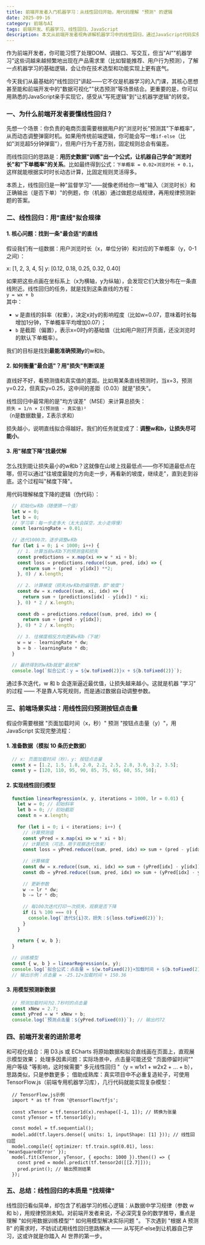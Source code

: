 ```yaml
---
title: 前端开发者入门机器学习：从线性回归开始，用代码理解 "预测" 的逻辑
date: 2025-09-16
category: 前端与AI
tags: 前端开发、机器学习、线性回归、JavaScript
description: 本文从前端开发者视角讲解机器学习中的线性回归，通过JavaScript代码实例，帮助前端工程师理解"预测"的核心逻辑，无需深厚数学基础也能入门。
---
```


作为前端开发者，你可能习惯了处理DOM、调接口、写交互，但当"AI""机器学习"这些词越来越频繁地出现在产品需求里（比如智能推荐、用户行为预测），了解一点机器学习的基础逻辑，会让你在技术选型和功能实现上更有底气。

今天我们从最基础的"线性回归"讲起——它不仅是机器学习的入门课，其核心思想甚至能和前端开发中的"数据可视化""状态预测"等场景结合。更重要的是，你可以用熟悉的JavaScript亲手实现它，感受从"写死逻辑"到"让机器学逻辑"的转变。


### 一、为什么前端开发者要懂线性回归？
先想一个场景：你负责的电商页面需要根据用户的"浏览时长"预测其"下单概率"，从而动态调整弹窗时机。如果用传统前端逻辑，你可能会写一堆`if-else`（比如"浏览超5分钟弹窗"），但用户行为千差万别，固定规则总会有偏差。

而线性回归的思路是：**用历史数据"训练"出一个公式，让机器自己学会"浏览时长"和"下单概率"的关系**。比如最终得到公式：`下单概率 = 0.02×浏览时长 + 0.1`，这样就能根据实时时长动态计算，比固定规则灵活得多。

本质上，线性回归是一种"监督学习"——就像老师给你一堆"输入（浏览时长）和正确输出（是否下单）"的例题，你（机器）通过做题总结规律，再用规律预测新题的答案。


### 二、线性回归：用"直线"拟合规律
#### 1. 核心问题：找到一条"最合适"的直线
假设我们有一组数据：用户浏览时长（x，单位分钟）和对应的下单概率（y，0-1之间）：

x: [1, 2, 3, 4, 5]
y: [0.12, 0.18, 0.25, 0.32, 0.40]

如果把这些点画在坐标系上（x为横轴，y为纵轴），会发现它们大致分布在一条直线附近。线性回归的任务，就是找到这条直线的方程：  
`y = wx + b`  
其中：
- `w` 是直线的斜率（权重），决定x对y的影响程度（比如w=0.07，意味着时长每增加1分钟，下单概率平均增加0.07）；
- `b` 是截距（偏置），表示x=0时y的基础值（比如用户刚打开页面，还没浏览时的默认下单概率）。

我们的目标是找到**最能准确预测y**的w和b。


#### 2. 如何衡量"最合适"？用"损失"判断误差
直线好不好，看预测值和真实值的差距。比如用某条直线预测时，当x=3，预测y=0.22，但真实y=0.25，这中间的差距（0.03）就是"损失"。

线性回归中最常用的是"均方误差"（MSE）来计算总损失：  
`损失 = 1/n × Σ(预测值 - 真实值)²`  
（n是数据数量，Σ表示求和）

损失越小，说明直线拟合得越好。我们的任务就变成了：**调整w和b，让损失尽可能小**。


#### 3. 用"梯度下降"找最优解
怎么找到能让损失最小的w和b？这就像在山坡上找最低点——你不知道最低点在哪，但可以通过"往坡度最陡的方向走一步，再看新的坡度，继续走"，直到走到谷底。这个过程叫"梯度下降"。

用代码理解梯度下降的逻辑（伪代码）：
```javascript
  // 初始化w和b（随便猜一个值）
  let w = 0;
  let b = 0;
  // 学习率：每一步走多大（太大会踩空，太小走得慢）
  const learningRate = 0.01;
  
  // 迭代1000次，逐步调整w和b
  for (let i = 0; i < 1000; i++) {
    // 1. 计算当前w和b下的预测值和损失
    const predictions = x.map(xi => w * xi + b);
    const loss = predictions.reduce((sum, pred, idx) => {
      return sum + (pred - y[idx]) **2;
    }, 0) / x.length;
  
    // 2. 计算梯度（损失对w和b的偏导数，即"坡度"）
    const dw = x.reduce((sum, xi, idx) => {
      return sum + (predictions[idx] - y[idx]) * xi;
    }, 0) * 2 / x.length;
  
    const db = predictions.reduce((sum, pred, idx) => {
      return sum + (pred - y[idx]);
    }, 0) * 2 / x.length;
  
    // 3. 往梯度相反方向更新w和b（下坡）
    w = w - learningRate * dw;
    b = b - learningRate * db;
  }
  
  // 最终得到的w和b就是"最优解"
  console.log(`拟合公式：y = ${w.toFixed(2)}x + ${b.toFixed(2)}`);
```

通过多次迭代，w 和 b 会逐渐逼近最优值，让损失越来越小。这就是机器 "学习" 的过程 —— 不是靠人写死规则，而是通过数据自动调整参数。


### 三、前端场景实战：用线性回归预测按钮点击量
假设你需要根据 "页面加载时间（x，秒）" 预测 "按钮点击量（y）"，用 JavaScript 实现完整流程：
#### 1. 准备数据（模拟 10 条历史数据）

```javascript
  // x: 页面加载时间（秒），y: 按钮点击量
  const x = [1.2, 1.5, 1.8, 2.0, 2.2, 2.5, 2.8, 3.0, 3.2, 3.5];
  const y = [120, 110, 95, 90, 85, 75, 65, 60, 55, 50];
```
#### 2. 实现线性回归模型

```javascript
  function linearRegression(x, y, iterations = 1000, lr = 0.01) {
    let w = 0; // 初始斜率
    let b = 0; // 初始截距
    const n = x.length;
  
    for (let i = 0; i < iterations; i++) {
      // 计算预测值
      const yPred = x.map(xi => w * xi + b);
      // 计算损失（可选，用于观察迭代效果）
      const loss = yPred.reduce((sum, pred, idx) => sum + (pred - y[idx])** 2, 0) / n;
      
      // 计算梯度
      const dw = x.reduce((sum, xi, idx) => sum + (yPred[idx] - y[idx]) * xi, 0) * (2 / n);
      const db = yPred.reduce((sum, pred, idx) => sum + (yPred[idx] - y[idx]), 0) * (2 / n);
      
      // 更新参数
      w -= lr * dw;
      b -= lr * db;
  
      // 每100次迭代打印一次损失，观察是否下降
      if (i % 100 === 0) {
        console.log(`迭代${i}次，损失：${loss.toFixed(2)}`);
      }
    }
  
    return { w, b };
  }
  
  // 训练模型
  const { w, b } = linearRegression(x, y);
  console.log(`拟合公式：点击量 = ${w.toFixed(2)}×加载时间 + ${b.toFixed(2)}`);
  // 输出示例：点击量 = -25.12×加载时间 + 150.36
```
#### 3. 用模型预测新数据

```javascript
  // 预测加载时间为2.7秒时的点击量
  const xNew = 2.7;
  const yPred = w * xNew + b;
  console.log(`预测点击量：${yPred.toFixed(0)}`); // 输出约72
```
### 四、前端开发者的进阶思考
和可视化结合：用 D3.js 或 ECharts 将原始数据和拟合直线画在页面上，直观展示模型效果；
处理多因素问题：实际场景中，点击量可能还受 "页面停留时间"" 用户等级 "等影响，这时候需要" 多元线性回归 "（y = w1x1 + w2x2 + ... + b），思路类似，只是参数更多；
借助成熟库：真实项目中不必重复造轮子，可使用 TensorFlow.js（前端专用机器学习库），几行代码就能实现复杂模型：

```
  // TensorFlow.js示例
  import * as tf from '@tensorflow/tfjs';
  
  const xTensor = tf.tensor1d(x).reshape([-1, 1]); // 转换为张量
  const yTensor = tf.tensor1d(y);
  
  const model = tf.sequential();
  model.add(tf.layers.dense({ units: 1, inputShape: [1] })); // 线性回归层
  model.compile({ optimizer: tf.train.sgd(0.01), loss: 'meanSquaredError' });
  model.fit(xTensor, yTensor, { epochs: 1000 }).then(() => {
    const pred = model.predict(tf.tensor2d([[2.7]]));
    pred.print(); // 输出预测结果
  });
```
### 五、总结：线性回归的本质是 "找规律"
线性回归看似简单，却包含了机器学习的核心逻辑：从数据中学习规律（参数 w 和 b），用规律预测未知。对前端开发者来说，不必深究复杂的数学推导，重点是理解 "如何用数据训练模型"" 如何用模型解决实际问题 "。
下次遇到 "根据 A 预测 B" 的需求时，不妨试试用线性回归思路解决 —— 从写死if-else到让机器自己学习，这或许就是你踏入 AI 世界的第一步。
